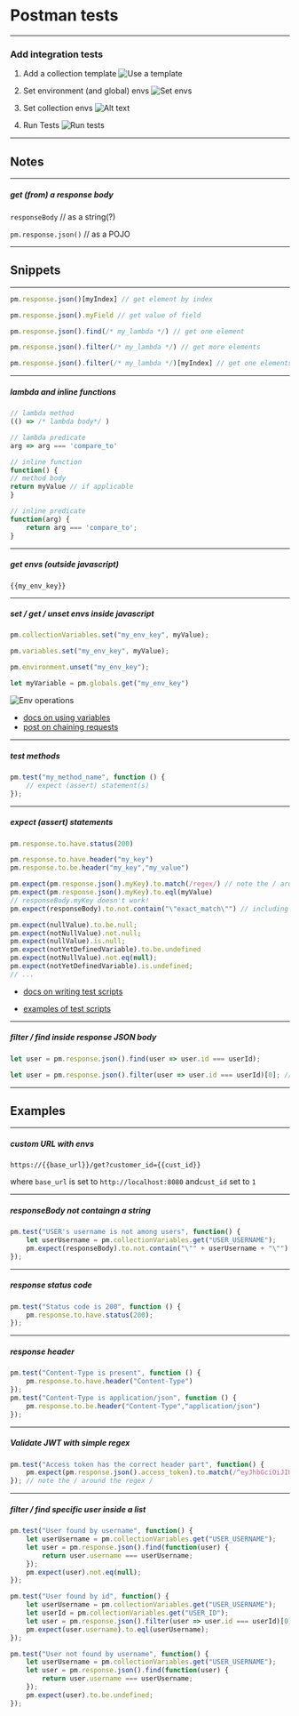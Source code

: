 # Postman tests

---

### Add integration tests

1. Add a collection template
![Use a template](image.png)

1. Set environment (and global) envs
![Set envs](image-2.png)

1. Set collection envs
![Alt text](image-3.png)

1. Run Tests
![Run tests](image-1.png)

---

## Notes

---

##### get (from) a *response body*

`responseBody` // as a string(?)

`pm.response.json()` // as a POJO

---

## Snippets

---

```js
pm.response.json()[myIndex] // get element by index

pm.response.json().myField // get value of field

pm.response.json().find(/* my_lambda */) // get one element

pm.response.json().filter(/* my_lambda */) // get more elements

pm.response.json().filter(/* my_lambda */)[myIndex] // get one elements
```

---

##### lambda and inline functions

```js
// lambda method
(() => /* lambda body*/ ) 

// lambda predicate
arg => arg === 'compare_to' 

// inline function
function() {
// method body
return myValue // if applicable
}

// inline predicate
function(arg) {
    return arg === 'compare_to';  
}
```

---

##### get envs (outside javascript)

`{{my_env_key}}`

---

##### set / get / unset envs inside *javascript*

```js
pm.collectionVariables.set("my_env_key", myValue);

pm.variables.set("my_env_key", myValue);

pm.environment.unset("my_env_key");

let myVariable = pm.globals.get("my_env_key")
```
![Env operations](image-4.png)

+ [docs on using variables](https://learning.postman.com/docs/sending-requests/variables/)
+ [post on chaining requests](https://blog.postman.com/how-to-make-money-using-postman-chaining-requests/)

---

##### test methods

```js
pm.test("my_method_name", function () {
    // expect (assert) statement(s)
});
```

---

##### expect (assert) statements

```js
pm.response.to.have.status(200)

pm.response.to.have.header("my_key")
pm.response.to.be.header("my_key","my_value")

pm.expect(pm.response.json().myKey).to.match(/regex/) // note the / around the regex /
pm.expect(pm.response.json().myKey).to.eql(myValue)
// responseBody.myKey doesn't work!
pm.expect(responseBody).to.not.contain("\"exact_match\"") // including " "

pm.expect(nullValue).to.be.null;
pm.expect(notNullValue).not.null;
pm.expect(nullValue).is.null;
pm.expect(notYetDefinedVariable).to.be.undefined
pm.expect(notNullValue).not.eq(null);
pm.expect(notYetDefinedVariable).is.undefined;
// ...
```
+ [docs on writing test scripts](https://learning.postman.com/docs/writing-scripts/test-scripts/)

+ [examples of test scripts](https://learning.postman.com/docs/writing-scripts/script-references/test-examples/)

---

##### filter / find inside response JSON body

```js
let user = pm.response.json().find(user => user.id === userId);

let user = pm.response.json().filter(user => user.id === userId)[0]; // note the [0]!
```

---

## Examples

---

##### custom URL with envs

`https://{{base_url}}/get?customer_id={{cust_id}}`

where `base_url` is set to `http://localhost:8080` and`cust_id` set to `1`


---

##### *responseBody* **not** containgn a *string*

```js
pm.test("USER's username is not among users", function() {
    let userUsername = pm.collectionVariables.get("USER_USERNAME");
    pm.expect(responseBody).to.not.contain("\"" + userUsername + "\"");
});
```

---

##### response *status code*

```js
pm.test("Status code is 200", function () {
    pm.response.to.have.status(200);
});
```

---

##### response *header*

```js
pm.test("Content-Type is present", function () {
    pm.response.to.have.header("Content-Type")
});
pm.test("Content-Type is application/json", function () {
    pm.response.to.be.header("Content-Type","application/json")
});
```

---

##### Validate JWT with simple *regex*

```js
pm.test("Access token has the correct header part", function() {
    pm.expect(pm.response.json().access_token).to.match(/^eyJhbGciOiJIUzI1NiIsInR5cCI6IkpXVCJ9\..+/)
}); // note the / around the regex /
```

---

##### filter / find specific user inside a list

```js
pm.test("User found by username", function() {
    let userUsername = pm.collectionVariables.get("USER_USERNAME");
    let user = pm.response.json().find(function(user) {
        return user.username === userUsername;
    });
    pm.expect(user).not.eq(null);
});

pm.test("User found by id", function() {   
    let userUsername = pm.collectionVariables.get("USER_USERNAME");
    let userId = pm.collectionVariables.get("USER_ID");
    let user = pm.response.json().filter(user => user.id === userId)[0]; // note the [0]!
    pm.expect(user.username).to.eql(userUsername);
});

pm.test("User not found by username", function() {
    let userUsername = pm.collectionVariables.get("USER_USERNAME");
    let user = pm.response.json().find(function(user) {
        return user.username === userUsername;  
    });
    pm.expect(user).to.be.undefined;
});
```